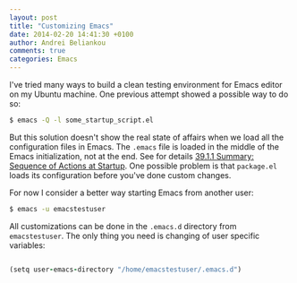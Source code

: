 ```yaml
---
layout: post
title: "Customizing Emacs"
date: 2014-02-20 14:41:30 +0100
author: Andrei Beliankou
comments: true
categories: Emacs
---
```


I've tried many ways to build a clean testing environment for Emacs editor on my Ubuntu machine. One previous attempt showed a possible way to do so:

```bash
$ emacs -Q -l some_startup_script.el

```

But this solution doesn't show the real state of affairs when we load all the configuration files in Emacs. The <code>.emacs</code> file is loaded in the middle of the Emacs initialization, not at the end. See for details [39.1.1 Summary: Sequence of Actions at Startup](https://www.gnu.org/software/emacs/manual/html_node/elisp/Startup-Summary.html#Startup-Summary). One possible problem is that <code>package.el</code> loads its configuration before you've done custom changes.

For now I consider a better way starting Emacs from another user:

```bash
$ emacs -u emacstestuser

```

All customizations can be done in the <code>.emacs.d</code> directory from <code>emacstestuser</code>. The only thing you need is changing of user specific variables:

```ruby .emacs

(setq user-emacs-directory "/home/emacstestuser/.emacs.d")

```
